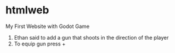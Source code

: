 # htmlweb
My First Website with Godot Game
1. Ethan said to add a gun that shoots in the direction of the player
2. To equip gun press +
